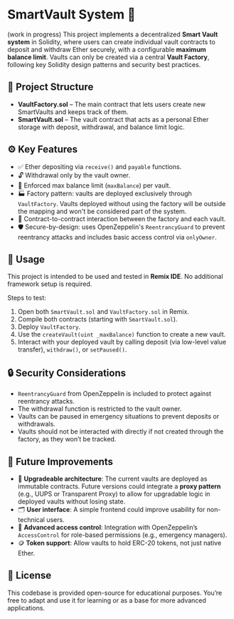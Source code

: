 # SmartVault System 🏦

(work in progress) This project implements a decentralized **Smart Vault system** in Solidity, where users can create individual vault contracts to deposit and withdraw Ether securely, with a configurable **maximum balance limit**. Vaults can only be created via a central **Vault Factory**, following key Solidity design patterns and security best practices.

## 📂 Project Structure

- **VaultFactory.sol** – The main contract that lets users create new SmartVaults and keeps track of them.
- **SmartVault.sol** – The vault contract that acts as a personal Ether storage with deposit, withdrawal, and balance limit logic.

## ⚙️ Key Features

- ✅ Ether depositing via `receive()` and `payable` functions.
- 🔓 Withdrawal only by the vault owner.
- 🧱 Enforced max balance limit (`maxBalance`) per vault.
- 🏭 Factory pattern: vaults are deployed exclusively through `VaultFactory`. Vaults deployed without using the factory will be outside the mapping and won't be considered part of the system.
- 🔗 Contract-to-contract interaction between the factory and each vault.
- 🛡️ Secure-by-design: uses OpenZeppelin's `ReentrancyGuard` to prevent reentrancy attacks and includes basic access control via `onlyOwner`.

## 🧪 Usage

This project is intended to be used and tested in **Remix IDE**. No additional framework setup is required.

Steps to test:

1. Open both `SmartVault.sol` and `VaultFactory.sol` in Remix.
2. Compile both contracts (starting with `SmartVault.sol`).
3. Deploy `VaultFactory`.
4. Use the `createVault(uint _maxBalance)` function to create a new vault.
5. Interact with your deployed vault by calling deposit (via low-level value transfer), `withdraw()`, or `setPaused()`.

## 🔒 Security Considerations

- `ReentrancyGuard` from OpenZeppelin is included to protect against reentrancy attacks.
- The withdrawal function is restricted to the vault owner.
- Vaults can be paused in emergency situations to prevent deposits or withdrawals.
- Vaults should not be interacted with directly if not created through the factory, as they won’t be tracked.

## 🧭 Future Improvements

- 🔄 **Upgradeable architecture**: The current vaults are deployed as immutable contracts. Future versions could integrate a **proxy pattern** (e.g., UUPS or Transparent Proxy) to allow for upgradable logic in deployed vaults without losing state.
- 🗂 **User interface**: A simple frontend could improve usability for non-technical users.
- 🔐 **Advanced access control**: Integration with OpenZeppelin’s `AccessControl` for role-based permissions (e.g., emergency managers).
- 🪙 **Token support**: Allow vaults to hold ERC-20 tokens, not just native Ether.

## 📜 License

This codebase is provided open-source for educational purposes. You’re free to adapt and use it for learning or as a base for more advanced applications.
